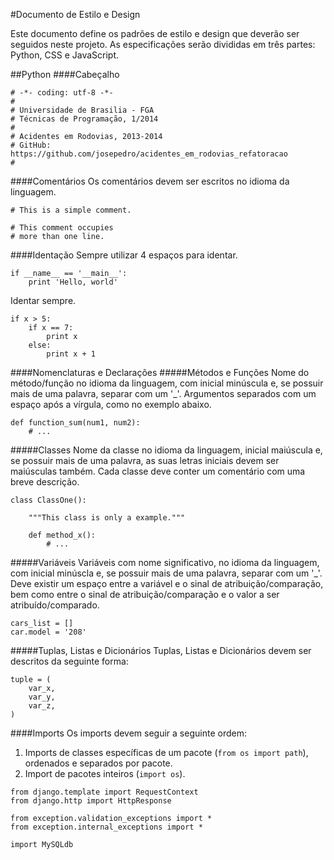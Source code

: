 #Documento de Estilo e Design

Este documento define os padrões de estilo e design que deverão ser seguidos neste projeto. As especificações serão divididas em três partes: Python, CSS e JavaScript.

##Python
####Cabeçalho
<pre><code># -*- coding: utf-8 -*-
#
# Universidade de Brasilia - FGA
# Técnicas de Programação, 1/2014
#
# Acidentes em Rodovias, 2013-2014
# GitHub: https://github.com/josepedro/acidentes_em_rodovias_refatoracao
#
</code></pre>

####Comentários
Os comentários devem ser escritos no idioma da linguagem.
<pre><code># This is a simple comment.

# This comment occupies
# more than one line.
</code></pre>

####Identação
Sempre utilizar 4 espaços para identar.
<pre><code>if __name__ == '__main__':
    print 'Hello, world'
</code></pre>

Identar sempre.
<pre><code>if x > 5:
    if x == 7:
        print x
    else:
        print x + 1
</code></pre>

####Nomenclaturas e Declarações
#####Métodos e Funções
Nome do método/função no idioma da linguagem, com inicial minúscula e, se possuir mais de uma palavra, separar com um '_'. Argumentos separados com um espaço após a vírgula, como no exemplo abaixo.
<pre><code>def function_sum(num1, num2):
    # ...
</code></pre>

#####Classes
Nome da classe no idioma da linguagem, inicial maiúscula e, se possuir mais de uma palavra, as suas letras iniciais devem ser maiúsculas também. Cada classe deve conter um comentário com uma breve descrição.

<pre><code>class ClassOne():

    """This class is only a example."""

    def method_x():
        # ...
</code></pre>

#####Variáveis
Variáveis com nome significativo, no idioma da linguagem, com inicial minúscla e, se possuir mais de uma palavra, separar com um '_'. Deve existir um espaço entre a variável e o sinal de atribuição/comparação, bem como entre o sinal de atribuição/comparação e o valor a ser atribuído/comparado.

<pre><code>cars_list = []
car.model = '208'</code></pre>

#####Tuplas, Listas e Dicionários
Tuplas, Listas e Dicionários devem ser descritos da seguinte forma:

<pre><code>tuple = (
    var_x,
    var_y,
    var_z,
)
</code></pre>

####Imports
Os imports devem seguir a seguinte ordem:

1. Imports de classes específicas de um pacote (`from os import path`), ordenados e separados por pacote.
2. Import de pacotes inteiros (`import os`).

<pre><code>from django.template import RequestContext
from django.http import HttpResponse

from exception.validation_exceptions import *
from exception.internal_exceptions import *

import MySQLdb
</code></pre>
